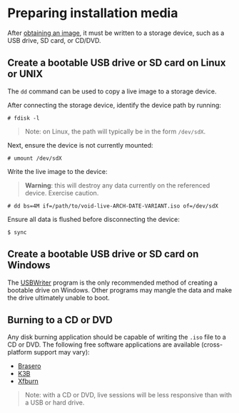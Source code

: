 # Preparing installation media

After [obtaining an image](./downloading.md), it must be written to a
storage device, such as a USB drive, SD card, or CD/DVD.

## Create a bootable USB drive or SD card on Linux or UNIX

The `dd` command can be used to copy a live image to a storage device.

After connecting the storage device, identify the device path by
running:

    # fdisk -l

> Note: on Linux, the path will typically be in the form `/dev/sdX`.

Next, ensure the device is not currently mounted:

    # umount /dev/sdX

Write the live image to the device:

> **Warning**: this will destroy any data currently on the referenced
> device. Exercise caution.

    # dd bs=4M if=/path/to/void-live-ARCH-DATE-VARIANT.iso of=/dev/sdX

Ensure all data is flushed before disconnecting the device:

    $ sync

## Create a bootable USB drive or SD card on Windows

The [USBWriter](https://sourceforge.net/projects/usbwriter/) program is
the only recommended method of creating a bootable drive on Windows.
Other programs may mangle the data and make the drive ultimately unable
to boot.

## Burning to a CD or DVD

Any disk burning application should be capable of writing the `.iso`
file to a CD or DVD. The following free software applications are
available (cross-platform support may vary):

  - [Brasero](https://wiki.gnome.org/Apps/Brasero/)
  - [K3B](https://userbase.kde.org/K3b)
  - [Xfburn](https://goodies.xfce.org/projects/applications/xfburn)

> Note: with a CD or DVD, live sessions will be less responsive than
> with a USB or hard drive.
